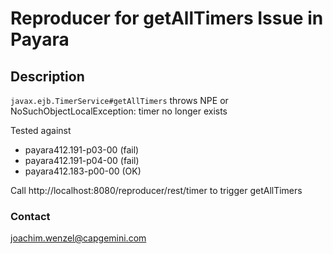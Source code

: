 # Reproducer for getAllTimers Issue in Payara

## Description
```javax.ejb.TimerService#getAllTimers``` throws NPE or NoSuchObjectLocalException: timer no longer exists

Tested against 
 * payara412.191-p03-00 (fail)
 * payara412.191-p04-00 (fail)
 * payara412.183-p00-00 (OK)
 
Call http://localhost:8080/reproducer/rest/timer to trigger getAllTimers
 
### Contact
joachim.wenzel@capgemini.com 


